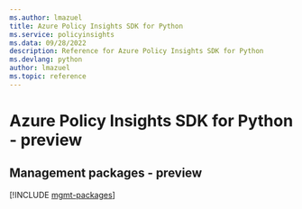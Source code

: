 ```yaml
---
ms.author: lmazuel
title: Azure Policy Insights SDK for Python
ms.service: policyinsights
ms.data: 09/28/2022
description: Reference for Azure Policy Insights SDK for Python
ms.devlang: python
author: lmazuel
ms.topic: reference
---
```

# Azure Policy Insights SDK for Python - preview

## Management packages - preview
[!INCLUDE [mgmt-packages](policy-insights-mgmt-index.md)]